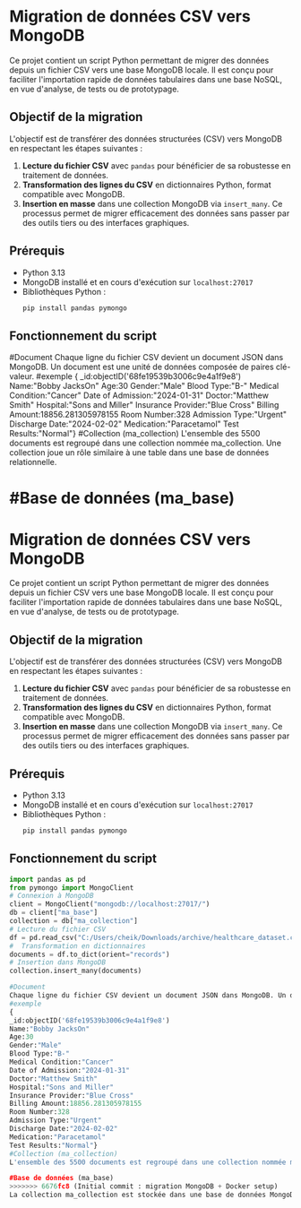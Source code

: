#  Migration de données CSV vers MongoDB
Ce projet contient un script Python permettant de migrer des données depuis un fichier CSV vers une base MongoDB locale. Il est conçu pour faciliter l'importation rapide de données tabulaires dans une base NoSQL, en vue d'analyse, de tests ou de prototypage.
##  Objectif de la migration
L'objectif est de transférer des données structurées (CSV) vers MongoDB en respectant les étapes suivantes :
1. **Lecture du fichier CSV** avec `pandas` pour bénéficier de sa robustesse en traitement de données.
2. **Transformation des lignes du CSV** en dictionnaires Python, format compatible avec MongoDB.
3. **Insertion en masse** dans une collection MongoDB via `insert_many`.
Ce processus permet de migrer efficacement des données sans passer par des outils tiers ou des interfaces graphiques.
## Prérequis
- Python 3.13
- MongoDB installé et en cours d'exécution sur `localhost:27017`
- Bibliothèques Python :
  ```bash
  pip install pandas pymongo

## Fonctionnement du script
#Document
Chaque ligne du fichier CSV devient un document JSON dans MongoDB. Un document est une unité de données composée de paires clé-valeur.
#exemple
{
_id:objectID('68fe19539b3006c9e4a1f9e8')
Name:"Bobby JacksOn"
Age:30
Gender:"Male"
Blood Type:"B-"
Medical Condition:"Cancer"
Date of Admission:"2024-01-31"
Doctor:"Matthew Smith"
Hospital:"Sons and Miller"
Insurance Provider:"Blue Cross"
Billing Amount:18856.281305978155
Room Number:328
Admission Type:"Urgent"
Discharge Date:"2024-02-02"
Medication:"Paracetamol"
Test Results:"Normal"}
#Collection (ma_collection)
L'ensemble des 5500 documents est regroupé dans une collection nommée ma_collection. Une collection joue un rôle similaire à une table dans une base de données relationnelle.

#Base de données (ma_base)
=======
#  Migration de données CSV vers MongoDB
Ce projet contient un script Python permettant de migrer des données depuis un fichier CSV vers une base MongoDB locale. Il est conçu pour faciliter l'importation rapide de données tabulaires dans une base NoSQL, en vue d'analyse, de tests ou de prototypage.
##  Objectif de la migration
L'objectif est de transférer des données structurées (CSV) vers MongoDB en respectant les étapes suivantes :
1. **Lecture du fichier CSV** avec `pandas` pour bénéficier de sa robustesse en traitement de données.
2. **Transformation des lignes du CSV** en dictionnaires Python, format compatible avec MongoDB.
3. **Insertion en masse** dans une collection MongoDB via `insert_many`.
Ce processus permet de migrer efficacement des données sans passer par des outils tiers ou des interfaces graphiques.
## Prérequis
- Python 3.13
- MongoDB installé et en cours d'exécution sur `localhost:27017`
- Bibliothèques Python :
  ```bash
  pip install pandas pymongo

## Fonctionnement du script
```python
import pandas as pd
from pymongo import MongoClient
# Connexion à MongoDB
client = MongoClient("mongodb://localhost:27017/")
db = client["ma_base"]
collection = db["ma_collection"]
# Lecture du fichier CSV
df = pd.read_csv("C:/Users/cheik/Downloads/archive/healthcare_dataset.csv")
#  Transformation en dictionnaires
documents = df.to_dict(orient="records")
# Insertion dans MongoDB
collection.insert_many(documents)

#Document
Chaque ligne du fichier CSV devient un document JSON dans MongoDB. Un document est une unité de données composée de paires clé-valeur.
#exemple
{
_id:objectID('68fe19539b3006c9e4a1f9e8')
Name:"Bobby JacksOn"
Age:30
Gender:"Male"
Blood Type:"B-"
Medical Condition:"Cancer"
Date of Admission:"2024-01-31"
Doctor:"Matthew Smith"
Hospital:"Sons and Miller"
Insurance Provider:"Blue Cross"
Billing Amount:18856.281305978155
Room Number:328
Admission Type:"Urgent"
Discharge Date:"2024-02-02"
Medication:"Paracetamol"
Test Results:"Normal"}
#Collection (ma_collection)
L'ensemble des 5500 documents est regroupé dans une collection nommée ma_collection. Une collection joue un rôle similaire à une table dans une base de données relationnelle.

#Base de données (ma_base)
>>>>>>> 6676fc8 (Initial commit : migration MongoDB + Docker setup)
La collection ma_collection est stockée dans une base de données MongoDB appelée ma_base. Cette base peut contenir plusieurs collections liées à des informations des clients